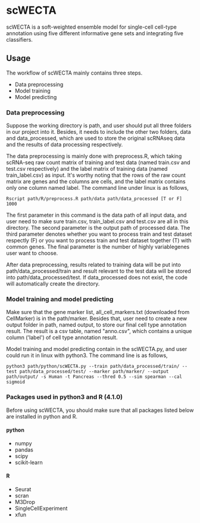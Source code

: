 # scWECTA
scWECTA is a soft-weighted ensemble model for single-cell cell-type annotation using five different informative gene sets and integrating five classifiers.<br /> 

## Usage
The workflow of scWECTA mainly contains three steps.<br />  

* Data preprocessing<br />
* Model training<br/>
* Model predicting<br/> 

### Data preprocessing
Suppose the working directory is path, and user should put all three folders in our project into it. Besides, it needs to include the other two folders, data and data_processed, which are used to store the original scRNAseq data and the results of data processing respectively.<br />  

The data preprocessing is mainly done with preprocess.R, which taking scRNA-seq raw count matrix of training and test data (named train.csv and test.csv respectively) and the label matrix of training data (named train_label.csv) as input. It's worthy noting that the rows of the raw count matrix are genes and the columns are cells, and the label matrix contains only one column named label. The command line under linux is as follows,
```
Rscript path/R/preprocess.R path/data path/data_processed [T or F] 1000
```
The first parameter in this command is the data path of all input data, and user need to make sure train.csv, train_label.csv and test.csv are all in this directory. The second parameter is the output path of processed data. The third parameter denotes whether you want to process train and test dataset respectly (F) or you want to process train and test dataset together (T) with common genes. The final parameter is the number of highly variablegenes user want to choose.<br />

After data preprocessing, results related to training data will be put into path/data_processed/train and result relevant to the test data will be stored into path/data_processed/test. If data_processed does not exist, the code will automatically create the directory.<br />  

### Model training and model predicting
Make sure that the gene marker list, all_cell_markers.txt (downloaded from CellMarker) is in the path/marker. Besides that, user need to create a new output folder in path, named output, to store our final cell type annotation result. The result is a csv table, named "anno.csv", which contains a unique column ('label') of cell type annotation result.<br />  

Model training and model predicting contain in the scWECTA.py, and user could run it in linux with python3. The command line is as follows,
```
python3 path/python/scWECTA.py --train path/data_processed/train/ --test path/data_processed/test/ --marker path/marker/ --output path/output/ -s Human -t Pancreas --thred 0.5 --sim spearman --cal sigmoid
``` 

### Packages used in python3 and R (4.1.0)
Before using scWECTA, you should make sure that all packages listed below are installed in python and R.<br />    

#### python
* numpy 
* pandas  
* scipy 
* scikit-learn

#### R
* Seurat  
* scran
* M3Drop  
* SingleCellExperiment  
* xfun
